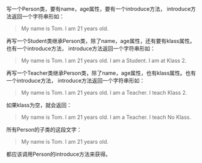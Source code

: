写一个Person类，要有name，age属性，要有一个introduce方法，
introduce方法返回一个字符串形如：

>My name is Tom. I am 21 years old.

再写一个Student类继承Person类，除了name，age属性，还有要有klass属性。也有一个introduce方法，
introduce方法返回一个字符串形如：

>My name is Tom. I am 21 years old. I am a Student. I am at Klass 2.

再写一个Teacher类继承Person类，除了name，age属性，也有klass属性。也有一个introduce方法，
introduce方法返回一个字符串形如：

>My name is Tom. I am 21 years old. I am a Teacher. I teach Klass 2.

如果klass为空，就会返回：

>My name is Tom. I am 21 years old. I am a Teacher. I teach No Klass.

所有Person的子类的这段文字：

>My name is Tom. I am 21 years old.

都应该调用Person的introduce方法来获得。
